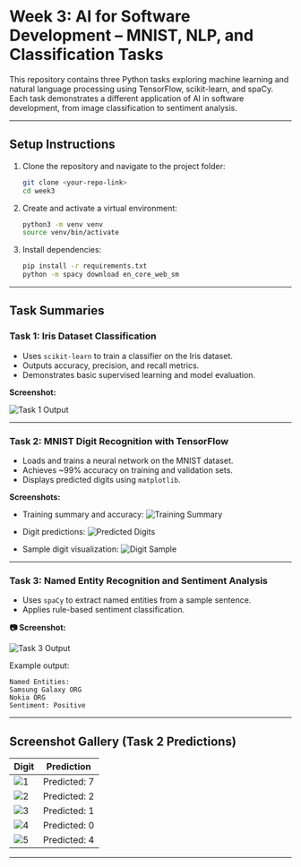 # Week 3: AI for Software Development – MNIST, NLP, and Classification Tasks

This repository contains three Python tasks exploring machine learning and natural language processing using TensorFlow, scikit-learn, and spaCy. Each task demonstrates a different application of AI in software development, from image classification to sentiment analysis.

---

## Setup Instructions

1. Clone the repository and navigate to the project folder:
   ```bash
   git clone <your-repo-link>
   cd week3
   ```

2. Create and activate a virtual environment:
   ```bash
   python3 -m venv venv
   source venv/bin/activate
   ```

3. Install dependencies:
   ```bash
   pip install -r requirements.txt
   python -m spacy download en_core_web_sm
   ```

---

##  Task Summaries

### Task 1: Iris Dataset Classification
- Uses `scikit-learn` to train a classifier on the Iris dataset.
- Outputs accuracy, precision, and recall metrics.
- Demonstrates basic supervised learning and model evaluation.

**Screenshot:**

![Task 1 Output](screenshots/Task1.png)

---

### Task 2: MNIST Digit Recognition with TensorFlow
- Loads and trains a neural network on the MNIST dataset.
- Achieves ~99% accuracy on training and validation sets.
- Displays predicted digits using `matplotlib`.

**Screenshots:**

- Training summary and accuracy:
  ![Training Summary](screenshots/Task2a.png)

- Digit predictions:
  ![Predicted Digits](screenshots/Task2b.png)

- Sample digit visualization:
  ![Digit Sample](screenshots/Task2c.png)

---

### Task 3: Named Entity Recognition and Sentiment Analysis
- Uses `spaCy` to extract named entities from a sample sentence.
- Applies rule-based sentiment classification.

**📷 Screenshot:**

![Task 3 Output](screenshots/Task3.png)

Example output:
```
Named Entities:
Samsung Galaxy ORG
Nokia ORG
Sentiment: Positive
```

---

## Screenshot Gallery (Task 2 Predictions)

| Digit | Prediction |
|-------|------------|
| ![1](screenshots/Predit1.png) | Predicted: 7 |
| ![2](screenshots/Predit2.png) | Predicted: 2 |
| ![3](screenshots/Predit3.png) | Predicted: 1 |
| ![4](screenshots/Predit4.png) | Predicted: 0 |
| ![5](screenshots/Predit5.png) | Predicted: 4 |


---
